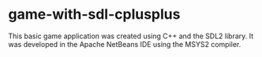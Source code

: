 # game-with-sdl-cplusplus

This basic game application was created using C++ and the SDL2 library.
It was developed in the Apache NetBeans IDE using the MSYS2 compiler.

